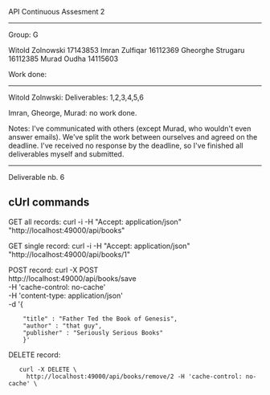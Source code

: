 API Continuous Assesment 2
______________________________

Group: G

Witold Zolnowski	17143853
Imran Zulfiqar		16112369
Gheorghe Strugaru	16112385
Murad Oudha		14115603


Work done:
______________________________

Witold Zolnwski: Deliverables: 1,2,3,4,5,6

Imran, Gheorge, Murad: no work done.

Notes:
I've communicated with others (except Murad, who wouldn't even answer emails).
We've split the work between ourselves and agreed on the deadline. I've received no response by the deadline, so I've finished all deliverables myself and submitted.
______________________________       


Deliverable nb. 6

cUrl commands
------------------------------

GET all records:
	curl -i -H "Accept: application/json" "http://localhost:49000/api/books"

GET single record:
    	curl -i -H "Accept: application/json" "http://localhost:49000/api/books/1"

POST record:
     curl -X POST \
     http://localhost:49000/api/books/save \
       -H 'cache-control: no-cache' \
         -H 'content-type: application/json' \
	   -d '{
	
		"title" : "Father Ted the Book of Genesis",
		"author" : "that guy",
		"publisher" : "Seriously Serious Books"
		}'

DELETE record:

       curl -X DELETE \
       	 http://localhost:49000/api/books/remove/2 -H 'cache-control: no-cache' \
 	 